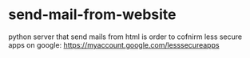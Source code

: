 # send-mail-from-website
python server that send mails from html 
is order to cofnirm less secure apps on google:
https://myaccount.google.com/lesssecureapps
